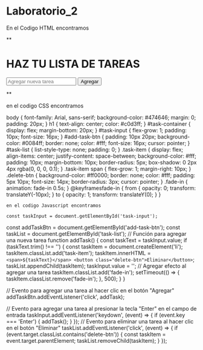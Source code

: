 # Laboratorio_2



En el Codigo HTML encontramos

**<!DOCTYPE html>
<html>
<head>
<title>Lista de tareas</title>
<link rel="stylesheet" type="text/css" href="estilos.css">
</head>
<body>
<h1>HAZ TU LISTA DE TAREAS</h1>
<div id="task-container">
<input type="text" id="task-input" placeholder="Agregar nueva tarea">
<button id="add-task-btn">Agregar</button>
</div>
<ul id="task-list">
<!-- Aquí se agregarán las tareas dinámicamente -->
</ul>
<script src="app.js"></script>
</body>
</html>**

en el codigo CSS encontramos

body {
    font-family: Arial, sans-serif;
    background-color: #474646;
    margin: 0;
    padding: 20px;
    }
    h1 {
    text-align: center;
    color: #c0d3ff;
    }
    #task-container {
    display: flex;
    margin-bottom: 20px;
    }
    #task-input {
    flex-grow: 1;
    padding: 10px;
    font-size: 16px;
    }
    #add-task-btn {
    padding: 10px 20px;
    background-color: #0084ff;
    border: none;
    color: #fff;
    font-size: 16px;
    cursor: pointer;
    }
    #task-list {
    list-style-type: none;
    padding: 0;
    }
    .task-item {
    display: flex;
    align-items: center;
    justify-content: space-between;
    background-color: #fff;
    padding: 10px;
    margin-bottom: 10px;
    border-radius: 5px;
    box-shadow: 0 2px 4px rgba(0, 0, 0, 0.1);
    }
    .task-item span {
    flex-grow: 1;
    margin-right: 10px;
    }
    .delete-btn {
    background-color: #ff0000;
    border: none;
    color: #fff;
    padding: 5px 10px;
    font-size: 14px;
    border-radius: 3px;
    cursor: pointer;
    }
    .fade-in {
    animation: fade-in 0.5s;
    }
    @keyframesfade-in {
    from {
    opacity: 0;
    transform: translateY(-10px);
    }
    to {
    opacity: 1;
    transform: translateY(0);
    }
    }

    en el codigo Javascript encontramos

    const taskInput = document.getElementById('task-input');
const addTaskBtn = document.getElementById('add-task-btn');
const taskList = document.getElementById('task-list');
// Función para agregar una nueva tarea
function addTask() {
    const taskText = taskInput.value;
    if (taskText.trim() !== '') {
    const taskItem = document.createElement('li');
    taskItem.classList.add('task-item');
    taskItem.innerHTML = `
    <span>${taskText}</span>
    <button class="delete-btn">Eliminar</button>
    `;
    taskList.appendChild(taskItem);
taskInput.value = '';
// Agregar efecto al agregar una tarea
taskItem.classList.add('fade-in');
setTimeout(() => {
taskItem.classList.remove('fade-in');
}, 500);
}
}

// Evento para agregar una tarea al hacer clic en el botón "Agregar"
addTaskBtn.addEventListener('click', addTask);

// Evento para agregar una tarea al presionar la tecla "Enter" en el campo de entrada
taskInput.addEventListener('keydown', (event) => {
    if (event.key === 'Enter') {
    addTask();
    }
    });
    // Evento para eliminar una tarea al hacer clic en el botón "Eliminar"
    taskList.addEventListener('click', (event) => {
    if (event.target.classList.contains('delete-btn')) {
    const taskItem = event.target.parentElement;
    taskList.removeChild(taskItem);
    }
    });

    
